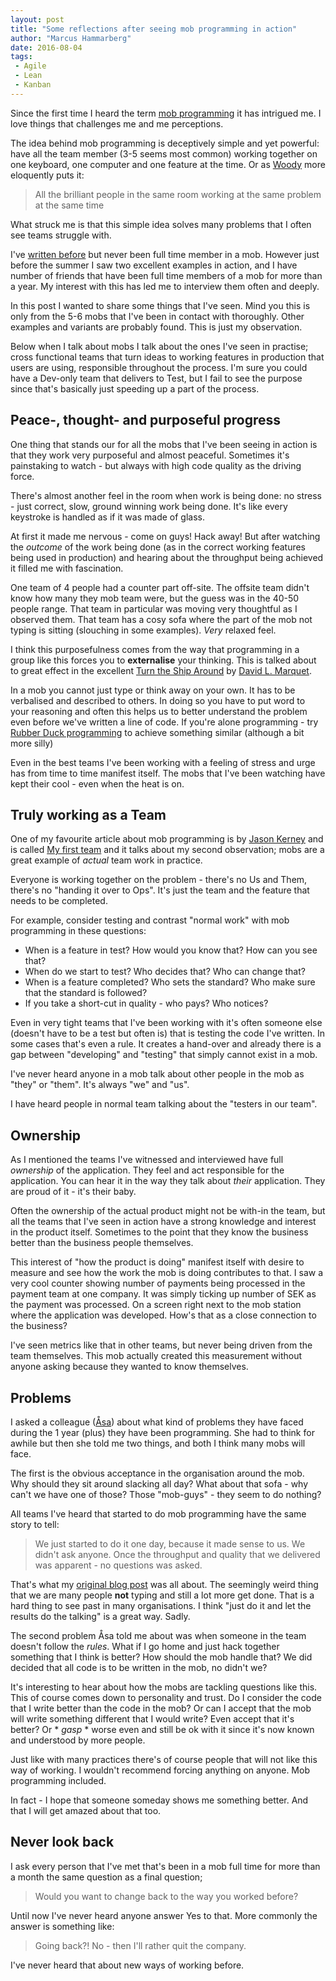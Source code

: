 ```yaml
---
layout: post
title: "Some reflections after seeing mob programming in action"
author: "Marcus Hammarberg"
date: 2016-08-04
tags:
 - Agile
 - Lean
 - Kanban
---
```


Since the first time I heard the term [mob programming](https://en.wikipedia.org/wiki/Mob_programming) it has intrigued me. I love things that challenges me and me perceptions. 

The idea behind mob programming is deceptively simple and yet powerful: have all the team member (3-5 seems most common) working together on one keyboard, one computer and one feature at the time. Or as [Woody](https://twitter.com/WoodyZuill) more eloquently puts it: 

> All the brilliant people in the same room working at the same problem at the same time

What struck me is that this simple idea solves many problems that I often see teams struggle with. 

I've [written before](http://codebetter.com/marcushammarberg/2013/08/06/mob-programming/) but never been full time member in a mob. However just before the summer I saw two excellent examples in action, and I have number of friends that have been full time members of a mob for more than a year. My interest with this has led me to interview them often and deeply. 

In this post I wanted to share some things that I've seen. Mind you this is only from the 5-6 mobs that I've been in contact with thoroughly. Other examples and variants are probably found. This is just my observation.

<!-- excerpt-end -->

Below when I talk about mobs I talk about the ones I've seen in practise; cross functional teams that turn ideas to working features in production that users are using, responsible throughout the process. I'm sure you could have a Dev-only team that delivers to Test, but I fail to see the purpose since that's basically just speeding up a part of the process. 

## Peace-, thought- and purposeful progress

One thing that stands our for all the mobs that I've been seeing in action is that they work very purposeful and almost peaceful. Sometimes it's painstaking to watch - but always with high code quality as the driving force.

There's almost another feel in the room when work is being done: no stress - just correct, slow, ground winning work being done. It's like every keystroke is handled as if it was made of glass.

At first it made me nervous - come on guys! Hack away! But after watching the *outcome* of the work being done (as in the correct working features being used in production) and hearing about the throughput being achieved it filled me with fascination. 

One team of 4 people had a counter part off-site. The offsite team didn't know how many they mob team were, but the guess was in the 40-50 people range. That team in particular was moving very thoughtful as I observed them. That team has a cosy sofa where the part of the mob not typing is sitting (slouching in some examples). *Very* relaxed feel.

I think this purposefulness comes from the way that programming in a group like this forces you to **externalise** your thinking. This is talked about to great effect in the excellent [Turn the Ship Around](https://www.amazon.com/Turn-Ship-Around-Turning-Followers/dp/1591846404) by [David L. Marquet](https://twitter.com/ldavidmarquet). 

In a mob you cannot just type or think away on your own. It has to be verbalised and described to others. In doing so you have to put word to your reasoning and often this helps us to better understand the problem even before we've written a line of code. If you're alone programming - try [Rubber Duck programming](http://www.rubberduckdebugging.com/) to achieve something similar (although a bit more silly)

Even in the best teams I've been working with a feeling of stress and urge has from time to time manifest itself. The mobs that I've been watching have kept their cool - even when the heat is on.

## Truly working as a Team

One of my favourite article about mob programming is by [Jason Kerney](http://jason.teamkerney.com/) and is called [My first team](https://www.agilealliance.org/wp-content/uploads/2016/07/Mob-Programming-My-first-team.pdf) and it talks about my second observation; mobs are a great example of *actual* team work in practice. 

Everyone is working together on the problem - there's no Us and Them, there's no "handing it over to Ops". It's just the team and the feature that needs to be completed. 

For example, consider testing and contrast "normal work" with mob programming in these questions: 

* When is a feature in test? How would you know that? How can you see that? 
* When do we start to test? Who decides that? Who can change that? 
* When is a feature completed? Who sets the standard? Who make sure that the standard is followed?
* If you take a short-cut in quality - who pays? Who notices? 

Even in very tight teams that I've been working with it's often someone else (doesn't have to be a test but often is) that is testing the code I've written. In some cases that's even a rule. It creates a hand-over and already there is a gap between "developing" and "testing" that simply cannot exist in a mob. 

I've never heard anyone in a mob talk about other people in the mob as "they" or "them". It's always "we" and "us". 

I have heard people in normal team talking about the "testers in our team".

## Ownership

As I mentioned the teams I've witnessed and interviewed have full *ownership* of the application. They feel and act responsible for the application. You can hear it in the way they talk about *their* application. They are proud of it - it's their baby. 

Often the ownership of the actual product might not be with-in the team, but all the teams that I've seen in action have a strong knowledge and interest in the product itself. Sometimes to the point that they know the business better than the business people themselves. 

This interest of "how the product is doing" manifest itself with desire to measure and see how the work the mob is doing contributes to that. I saw a very cool counter showing number of payments being processed in the payment team at one company. It was simply ticking up number of SEK as the payment was processed. On a screen right next to the mob station where the application was developed. How's that as a close connection to the business? 

I've seen metrics like that in other teams, but never being driven from the team themselves. This mob actually created this measurement without anyone asking because they wanted to know themselves.

## Problems

I asked a colleague ([Åsa](https://twitter.com/_asa)) about what kind of problems they have faced during the 1 year (plus) they have been programming. She had to think for awhile but then she told me two things, and both I think many mobs will face. 

The first is the obvious acceptance in the organisation around the mob. Why should they sit around slacking all day? What about that sofa - why can't we have one of those? Those "mob-guys" - they seem to do nothing? 

All teams I've heard that started to do mob programming have the same story to tell: 

> We just started to do it one day, because it made sense to us. We didn't ask anyone. Once the throughput and quality that we delivered was apparent - no questions was asked. 

That's what my [original blog post](http://codebetter.com/marcushammarberg/2013/08/06/mob-programming/) was all about. The seemingly weird thing that we are many people **not** typing and still a lot more get done. That is a hard thing to see past in many organisations. I think "just do it and let the results do the talking" is a great way. Sadly. 

The second problem Åsa told me about was when someone in the team doesn't follow the *rules*. What if I go home and just hack together something that I think is better? How should the mob handle that? We did decided that all code is to be written in the mob, no didn't we? 

It's interesting to hear about how the mobs are tackling questions like this. This of course comes down to personality and trust. Do I consider the code that I write better than the code in the mob? Or can I accept that the mob will write something different that I would write? Even accept that it's better? Or * *gasp* * worse even and still be ok with it since it's now known and understood by more people. 

Just like with many practices there's of course people that will not like this way of working. I wouldn't recommend forcing anything on anyone. Mob programming included. 

In fact - I hope that someone someday shows me something better. And that I will get amazed about that too.

## Never look back

I ask every person that I've met that's been in a mob full time for more than a month the same question as a final question;

> Would you want to change back to the way you worked before?

Until now I've never heard anyone answer Yes to that. More commonly the answer is something like: 

> Going back?! No - then I'll rather quit the company. 

I've never heard that about new ways of working before. 